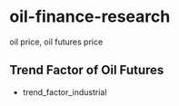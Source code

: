 # oil-finance-research

oil price, oil futures price

## Trend Factor of Oil Futures

- trend_factor_industrial
